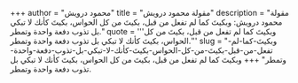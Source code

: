 +++
author = "محمود درويش"
title = "مقولة محمود درويش"
description = "مقولة محمود درويش: وبكيتَ كما لم تفعل من قبل، بكيتَ من كل الحواس، بكيتَ كأنك لا تبكي بل تذوب دفعة واحدة وتمطر."
quote = '''وبكيتَ كما لم تفعل من قبل، بكيتَ من كل الحواس، بكيتَ كأنك لا تبكي بل تذوب دفعة واحدة وتمطر.''' 
slug = "وبكيتَ-كما-لم-تفعل-من-قبل-بكيتَ-من-كل-الحواس-بكيتَ-كأنك-لا-تبكي-بل-تذوب-دفعة-واحدة-وتمطر"
+++
وبكيتَ كما لم تفعل من قبل، بكيتَ من كل الحواس، بكيتَ كأنك لا تبكي بل تذوب دفعة واحدة وتمطر.
